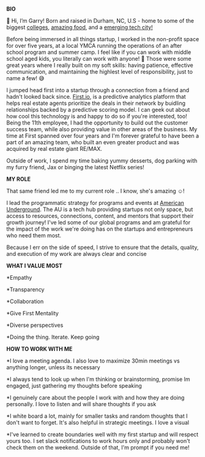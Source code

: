**BIO**

👋 Hi, I’m Garry! Born and raised in Durham, NC, U.S - home to some of the biggest [colleges](https://www.discoverdurham.com/community-culture/colleges/), [amazing food](https://www.discoverdurham.com/food-drink/), and a [emerging tech city!](https://www.wraltechwire.com/2021/04/27/study-durham-ranks-no-2-raleigh-no-7-as-best-cities-to-start-a-business/)

Before being immersed in all things startup, I worked in the non-profit space for over five years, at a local YMCA running the operations of an after school program and summer camp. I feel like
if you can work with middle school aged kids, you literally can work with anyone! 🤣 Those were some great years where I really built on my soft skills: having patience, effective communication, and 
maintaining the highlest level of responsibility, just to name a few! 😅

I jumped head first into a startup through a connection from a friend and hadn't looked back since. [First.io](https://www.first.io/), is a predictive analytics platform that helps real estate agents
prioritize the deals in their network by buidling relationships backed by a predictive scoring model. I can geek out about how cool this technology is and happy to do so if you're 
interested, too! Being the 11th employee, I had the opportunity to build out the customer success team, while also providing value in other areas of the business. My time at First
spanned over four years and I'm forever grateful to have been a part of an amazing team, who built an even greater product and was acquired by real estate giant RE/MAX.

Outside of work, I spend my time baking yummy desserts, dog parking with my furry friend, Jax or binging the latest Netflix series!

**MY ROLE**

That same friend led me to my current role .. I know, she's amazing ☺️! 

I lead the programmatic strategy for programs and events at [American Underground](https://americanunderground.com/). The AU is a tech hub providing startups not only space, but access to resources, connections, 
content, and mentors that support their growth journey! I've led some of our global programs and am grateful for the impact of the work we're doing has on the startups and entrepreneurs
who need them most.

Because I err on the side of speed, I strive to ensure that the details, quality, and execution of my work are always clear and concise

**WHAT I VALUE MOST**

*Empathy

*Transparency

*Collaboration

*Give First Mentality

*Diverse perspectives

*Doing the thing. Iterate. Keep going


**HOW TO WORK WITH ME**

*I love a meeting agenda. I also love to maximize 30min meetings vs anything longer, unless its necessary

*I always tend to look up when I'm thinking or brainstorming, promise Im engaged, just gathering my thoughts before speaking

*I genuinely care about the people I work with and how they are doing personally. I love to listen and will share thoughts if you ask

*I white board a lot, mainly for smaller tasks and random thoughts that I don't want to forget. It's also helpful in strategic meetings. I love a visual

*I've learned to create boundaries well with my first startup and will respect yours too. I set slack notifications to work hours only and probably won't check
them on the weekend. Outside of that, I'm prompt if you need me!



<!---
glyon30/glyon30 is a ✨ special ✨ repository because its `README.md` (this file) appears on your GitHub profile.
You can click the Preview link to take a look at your changes.
--->
